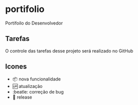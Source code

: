# portifolio

Portifoilo do Desenvolvedor

## Tarefas

O controle das tarefas desse projeto será realizado no GitHub

## Icones

- :package: nova funcionalidade
- :up: atualização
- :beatle: correção de bug
- :checkered_flag: release
